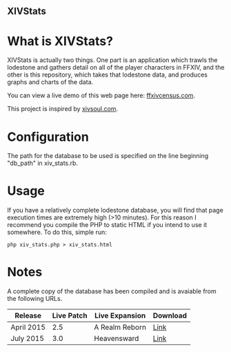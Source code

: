 ## XIVStats ##

# What is XIVStats?

XIVStats is actually two things. One part is an application which trawls the lodestone and gathers detail on all of the player characters in FFXIV, and the other is this repository, which takes that lodestone data, and produces graphs and charts of the data.

You can view a live demo of this web page here: [ffxivcensus.com](http://ffxivcensus.com/).

This project is inspired by [xivsoul.com](https://xivsoul.com).

# Configuration #

The path for the database to be used is specified on the line beginning
"db_path" in xiv_stats.rb.

# Usage #

If you have a relatively complete lodestone database, you will find that page execution times are extremely high (>10 minutes). For this reason I recommend you compile the PHP to static HTML if you intend to use it somewhere. To do this, simple run:

    php xiv_stats.php > xiv_stats.html

# Notes #

A complete copy of the database has been compiled and is avaiable
from the following URLs. 

| Release | Live Patch | Live Expansion | Download |
|---------|------------|----------------|----------|
| April 2015 | 2.5 | A Realm Reborn | [Link](https://jonathanprice.org/xiv/players.db)
| July 2015 | 3.0 | Heavensward | [Link](https://jonathanprice.org/xiv/players-20150801.db) 

